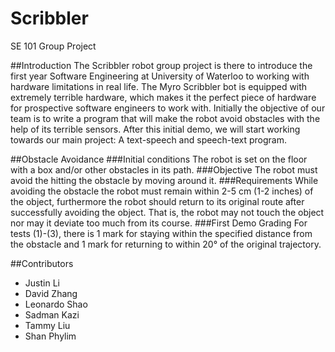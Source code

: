 Scribbler
=========
SE 101 Group Project

##Introduction
The Scribbler robot group project is there to introduce the first year Software Engineering at University of Waterloo to working with hardware limitations in real life. The Myro Scribbler bot is equipped with extremely terrible hardware, which makes it the perfect piece of hardware for prospective software engineers to work with.
  Initially the objective of our team is to write a program that will make the robot avoid obstacles with the help of its terrible sensors. After this initial demo, we will start working towards our main project: A text-speech and speech-text program.

##Obstacle Avoidance
###Initial conditions
The robot is set on the floor with a box and/or other obstacles in its path.
###Objective
The robot must avoid the hitting the obstacle by moving around it.
###Requirements
While avoiding the obstacle the robot must remain within 2-5 cm (1-2 inches) of the object, furthermore the
robot should return to its original route after successfully avoiding the object. That is, the robot may not
touch the object nor may it deviate too much from its course.
###First Demo Grading
For tests (1)-(3), there is 1 mark for staying within the specified distance from the obstacle and 1 mark for
returning to within 20° of the original trajectory.

##Contributors
* Justin Li
* David Zhang
* Leonardo Shao
* Sadman Kazi
* Tammy Liu
* Shan Phylim
 
